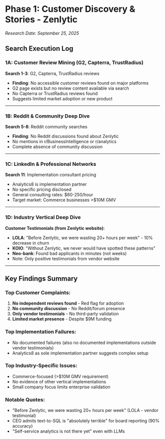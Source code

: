 # Phase 1: Customer Discovery & Stories - Zenlytic
*Research Date: September 25, 2025*

## Search Execution Log

### 1A: Customer Review Mining (G2, Capterra, TrustRadius)

**Search 1-3**: G2, Capterra, TrustRadius reviews
- **Finding**: No accessible customer reviews found on major platforms
- G2 page exists but no review content available via search
- No Capterra or TrustRadius reviews found
- Suggests limited market adoption or new product

---

### 1B: Reddit & Community Deep Dive

**Search 5-8**: Reddit community searches
- **Finding**: No Reddit discussions found about Zenlytic
- No mentions in r/BusinessIntelligence or r/analytics
- Complete absence of community discussion

---

### 1C: LinkedIn & Professional Networks

**Search 11**: Implementation consultant pricing
- Analytics8 is implementation partner
- No specific pricing disclosed
- General consulting rates: $60-250/hour
- Target market: Commerce businesses >$10M GMV

---

### 1D: Industry Vertical Deep Dive

**Customer Testimonials (from Zenlytic website)**:
- **LOLA**: "Before Zenlytic, we were wasting 20+ hours per week" - 10% decrease in churn
- **KOIO**: "Without Zenlytic, we never would have spotted these patterns"
- **Neo-bank**: Found bad applicants in minutes (not weeks)
- Note: Only positive testimonials from vendor website

---

## Key Findings Summary

### Top Customer Complaints:
1. **No independent reviews found** - Red flag for adoption
2. **No community discussion** - No Reddit/forum presence
3. **Only vendor testimonials** - No third-party validation
4. **Limited market presence** - Despite $9M funding

### Top Implementation Failures:
- No documented failures (also no documented implementations outside vendor testimonials)
- Analytics8 as sole implementation partner suggests complex setup

### Top Industry-Specific Issues:
- Commerce-focused (>$10M GMV requirement)
- No evidence of other vertical implementations
- Small company focus limits enterprise validation

### Notable Quotes:
- "Before Zenlytic, we were wasting 20+ hours per week" (LOLA - vendor testimonial)
- CEO admits text-to-SQL is "absolutely terrible" for board reporting (90% accuracy)
- "Self-service analytics is not there yet" even with LLMs